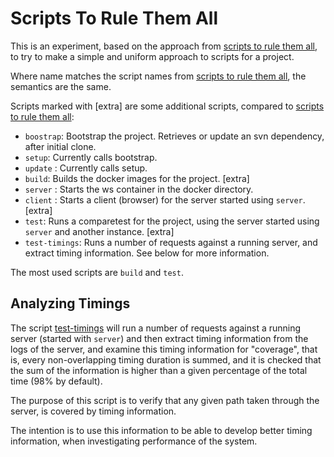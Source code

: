 # Scripts To Rule Them All

This is an experiment, based on the approach from [scripts to rule them all](https://github.com/github/scripts-to-rule-them-all), to
try to make a simple and uniform approach to scripts for a project.

Where name matches the script names from [scripts to rule them all](https://github.com/github/scripts-to-rule-them-all), 
the semantics are the same.

Scripts marked with [extra] are some additional scripts, compared to [scripts to rule them all](https://github.com/github/scripts-to-rule-them-all):

* `boostrap`: Bootstrap the project. Retrieves or update an svn dependency, after initial clone.
* `setup`: Currently calls bootstrap.
* `update` : Currently calls setup.
* `build`: Builds the docker images for the project. [extra]
* `server` : Starts the ws container in the docker directory.
* `client` : Starts a client (browser) for the server started using `server`. [extra]
* `test`: Runs a comparetest for the project, using the server started using `server` and another instance. [extra]
* `test-timings`: Runs a number of requests against a running server, and extract timing information. See below for more information.

The most used scripts are `build` and `test`.

## Analyzing Timings

The script [test-timings](test-timings) will run a number of requests against
a running server (started with `server`) and then extract timing information 
from the logs of the server, and examine this timing information for "coverage", that
is, every non-overlapping timing duration is summed, and it is checked that 
the sum of the information is higher than a given percentage of the total time (98% by default).

The purpose of this script is to verify that any given path taken through the 
server, is covered by timing information. 

The intention is to use this information to be able to develop better timing information, 
when investigating performance of the system.
